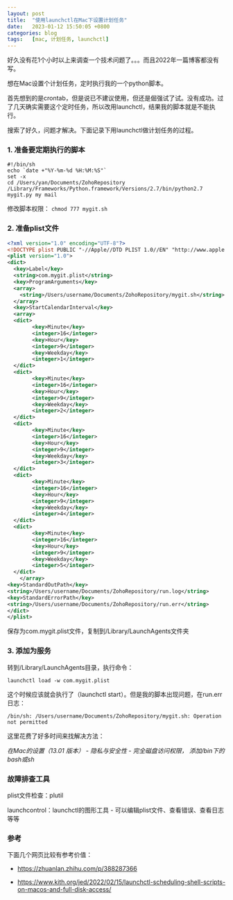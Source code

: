 ```yaml
---
layout: post
title:  "使用launchctl在Mac下设置计划任务"
date:   2023-01-12 15:50:05 +0800
categories: blog
tags:   [mac, 计划任务, launchctl]
---
```


好久没有花1个小时以上来调查一个技术问题了。。。而且2022年一篇博客都没有写。

想在Mac设置个计划任务，定时执行我的一个python脚本。

首先想到的是crontab，但是说已不建议使用，但还是倔强试了试。没有成功。过了几天确实需要这个定时任务，所以改用launchctl，结果我的脚本就是不能执行。

搜索了好久，问题才解决。下面记录下用launchctl做计划任务的过程。

### 1. 准备要定期执行的脚本

```shell
#!/bin/sh
echo `date +"%Y-%m-%d %H:%M:%S"`
set -x
cd /Users/yan/Documents/ZohoRepository
/Library/Frameworks/Python.framework/Versions/2.7/bin/python2.7 mygit.py my mail
```
修改脚本权限： `chmod 777 mygit.sh`

### 2. 准备plist文件

```xml
<?xml version="1.0" encoding="UTF-8"?>
<!DOCTYPE plist PUBLIC "-//Apple//DTD PLIST 1.0//EN" "http://www.apple.com/DTDs/PropertyList-1.0.dtd">
<plist version="1.0">
<dict>
  <key>Label</key>
  <string>com.mygit.plist</string>
  <key>ProgramArguments</key>
  <array>
    <string>/Users/username/Documents/ZohoRepository/mygit.sh</string>
  </array>
  <key>StartCalendarInterval</key>
  <array>
  <dict>
        <key>Minute</key>
        <integer>16</integer>
        <key>Hour</key>
        <integer>9</integer>
        <key>Weekday</key> 
        <integer>1</integer>     
  </dict>
  <dict>
        <key>Minute</key>
        <integer>16</integer>
        <key>Hour</key>
        <integer>9</integer>
        <key>Weekday</key> 
        <integer>2</integer>     
  </dict>
  <dict>
        <key>Minute</key>
        <integer>16</integer>
        <key>Hour</key>
        <integer>9</integer>
        <key>Weekday</key> 
        <integer>3</integer>     
  </dict>
  <dict>
        <key>Minute</key>
        <integer>16</integer>
        <key>Hour</key>
        <integer>9</integer>
        <key>Weekday</key> 
        <integer>4</integer>     
  </dict>
  <dict>
        <key>Minute</key>
        <integer>16</integer>
        <key>Hour</key>
        <integer>9</integer>
        <key>Weekday</key> 
        <integer>5</integer>     
  </dict>
    </array>
<key>StandardOutPath</key>
<string>/Users/username/Documents/ZohoRepository/run.log</string>
<key>StandardErrorPath</key>
<string>/Users/username/Documents/ZohoRepository/run.err</string>
</dict>
</plist>
```
保存为com.mygit.plist文件，复制到/Library/LaunchAgents文件夹

### 3. 添加为服务

转到/Library/LaunchAgents目录，执行命令：

`launchctl load -w com.mygit.plist`

这个时候应该就会执行了（launchctl start）。但是我的脚本出现问题，在run.err日志：

`/bin/sh: /Users/username/Documents/ZohoRepository/mygit.sh: Operation not permitted`

这里花费了好多时间来找解决方法：

*在Mac的设置（13.01 版本） - 隐私与安全性 - 完全磁盘访问权限， 添加/bin下的bash或sh*

### 故障排查工具

plist文件检查：plutil

launchcontrol：launchctl的图形工具 - 可以编辑plist文件、查看错误、查看日志等等


### 参考

下面几个网页比较有参考价值：

- https://zhuanlan.zhihu.com/p/388287366

- https://www.kith.org/jed/2022/02/15/launchctl-scheduling-shell-scripts-on-macos-and-full-disk-access/

